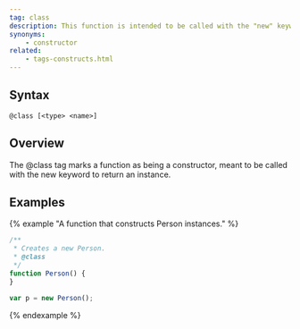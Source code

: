 ```yaml
---
tag: class
description: This function is intended to be called with the "new" keyword.
synonyms:
    - constructor
related:
    - tags-constructs.html
---
```


## Syntax

`@class [<type> <name>]`


## Overview

The @class tag marks a function as being a constructor, meant to be called with the new
keyword to return an instance.


## Examples

{% example "A function that constructs Person instances." %}

```js
/**
 * Creates a new Person.
 * @class
 */
function Person() {
}

var p = new Person();
```
{% endexample %}
